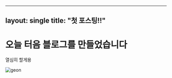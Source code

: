 ----
layout: single
title: "첫 포스팅!!"
----

# 오늘 터음 블로그를 만들었습니다
열심히 할게용



![geon](/Users/gimgeonhan/Desktop/github_blog/kimgeonhun.github.io/images/2023-05-01-first/geon.png)

